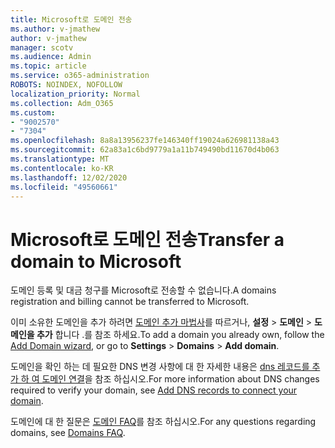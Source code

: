 ```yaml
---
title: Microsoft로 도메인 전송
ms.author: v-jmathew
author: v-jmathew
manager: scotv
ms.audience: Admin
ms.topic: article
ms.service: o365-administration
ROBOTS: NOINDEX, NOFOLLOW
localization_priority: Normal
ms.collection: Adm_O365
ms.custom:
- "9002570"
- "7304"
ms.openlocfilehash: 8a8a13956237fe146340ff19024a626981138a43
ms.sourcegitcommit: 62a83a1c6bd9779a1a11b749490bd11670d4b063
ms.translationtype: MT
ms.contentlocale: ko-KR
ms.lasthandoff: 12/02/2020
ms.locfileid: "49560661"
---
```

# <a name="transfer-a-domain-to-microsoft"></a><span data-ttu-id="ee180-102">Microsoft로 도메인 전송</span><span class="sxs-lookup"><span data-stu-id="ee180-102">Transfer a domain to Microsoft</span></span>

<span data-ttu-id="ee180-103">도메인 등록 및 대금 청구를 Microsoft로 전송할 수 없습니다.</span><span class="sxs-lookup"><span data-stu-id="ee180-103">A domains registration and billing cannot be transferred to Microsoft.</span></span>

<span data-ttu-id="ee180-104">이미 소유한 도메인을 추가 하려면 [도메인 추가 마법사](https://admin.microsoft.com/Adminportal/Domains/Wizard)를 따르거나, **설정**  >  **도메인**  >  **도메인을 추가** 합니다 .를 참조 하세요.</span><span class="sxs-lookup"><span data-stu-id="ee180-104">To add a domain you already own, follow the [Add Domain wizard](https://admin.microsoft.com/Adminportal/Domains/Wizard), or go to **Settings** > **Domains** > **Add domain**.</span></span>

<span data-ttu-id="ee180-105">도메인을 확인 하는 데 필요한 DNS 변경 사항에 대 한 자세한 내용은 [dns 레코드를 추가 하 여 도메인 연결](https://docs.microsoft.com/microsoft-365/admin/get-help-with-domains/create-dns-records-at-any-dns-hosting-provider)을 참조 하십시오.</span><span class="sxs-lookup"><span data-stu-id="ee180-105">For more information about DNS changes required to verify your domain, see [Add DNS records to connect your domain](https://docs.microsoft.com/microsoft-365/admin/get-help-with-domains/create-dns-records-at-any-dns-hosting-provider).</span></span>

<span data-ttu-id="ee180-106">도메인에 대 한 질문은 [도메인 FAQ](https://docs.microsoft.com/microsoft-365/admin/setup/domains-faq)를 참조 하십시오.</span><span class="sxs-lookup"><span data-stu-id="ee180-106">For any questions regarding domains, see [Domains FAQ](https://docs.microsoft.com/microsoft-365/admin/setup/domains-faq).</span></span>
